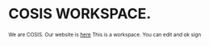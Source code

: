 <h1>COSIS WORKSPACE.</h1>
<p style="font-size:10">We are COSIS. Our website is <a href="cosis.kro.kr">here</a>
This is a workspace. You can edit and ok sign</p>
